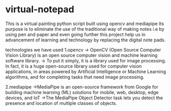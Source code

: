 # virtual-notepad
This is a virtual painting python script built using opencv and mediapipe
Its purpose is to eliminate the use of the traditional way of making notes i.e by using pen and paper and even going further 
this project help us in advancement of learning and technology by replacing the digital note pads.

technologies we have used 
1.opencv 
-> OpenCV (Open Source Computer Vision Library) is an open source computer vision and machine learning software library.
-> To put it simply, it is a library used for image processing. In fact, it is a huge open-source library used for computer vision        applications, in areas powered by Artificial Intelligence or Machine Learning algorithms, and for completing tasks that need image processing.

2.mediapipe
->MediaPipe is an open-source framework from Google for building machine learning (ML) solutions for mobile, web, desktop, edge devices, and IoT
->The MediaPipe Object Detector task lets you detect the presence and location of multiple classes of objects. 

